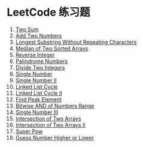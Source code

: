 LeetCode 练习题
===============
1. [Two Sum](src/twoSum.md)
2. [Add Two Numbers](src/addTwoNumbers.md)
3. [Longest Substring Without Repeating Characters](src/longestSubstringWithoutRepeatingCharacters.md)
4. [Median of Two Sorted Arrays](src/medianofTwoSortedArrays.md)
7. [Reverse Integer](src/reverseInteger.md)
9. [Palindrome Numbers](src/palindromeNumber.md)
29. [Divide Two Integers](src/divideTwoIntegers.md)
136. [Single Number](src/singleNumber.md)
137. [Single Number II](src/singleNumberII.md)
141. [Linked List Cycle](src/linkedListCycle.md)
142. [Linked List Cycle II](src/linkedListCycleII.md)
162. [Find Peak Element](src/findPeakElement.md)
201. [Bitwise AND of Numbers Range](./src/bitwiseANDofNumbersRange.md)
260. [Single Number III](src/singleNumberIII.md)
349. [Intersection of Two Arrays](src/intersectionOfTwoArrays.md)
350. [Intersection of Two Arrays II](src/intersectionOfTwoArraysII.md)
372. [Super Pow](src/superPow.md)
374. [Guess Number Higher or Lower](src/guessNumberHigherOrLower.md)
